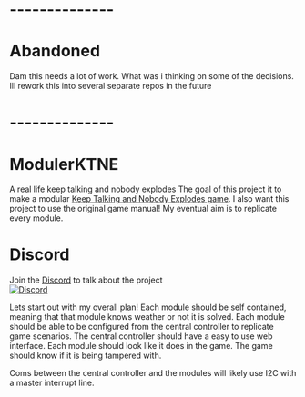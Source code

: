 # --------------

# Abandoned
Dam this needs a lot of work. What was i thinking on some of the decisions. Ill rework this into several separate repos in the future

# --------------



# ModulerKTNE
A real life keep talking and nobody explodes
The goal of this project it to make a modular [Keep Talking and Nobody Explodes game](https://keeptalkinggame.com/).
I also want this project to use the original game manual!
My eventual aim is to replicate every module.

# Discord
Join the [Discord](https://discord.gg/muyrytPZhW) to talk about the project  
[![Discord](https://img.shields.io/discord/901860287857197116?style=for-the-badge)](https://discord.gg/muyrytPZhW)

Lets start out with my overall plan!
Each module should be self contained, meaning that that module knows weather or not it is solved.
Each module should be able to be configured from the central controller to replicate game scenarios.
The central controller should have a easy to use web interface.
Each module should look like it does in the game.
The game should know if it is being tampered with.

Coms between the central controller and the modules will likely use I2C with a master interrupt line.
